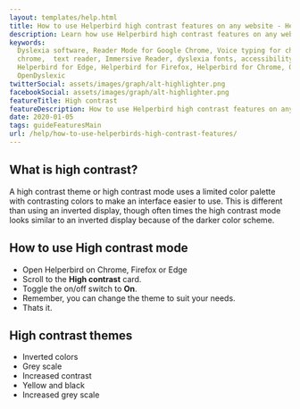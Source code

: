 ```yaml
---
layout: templates/help.html
title: How to use Helperbird high contrast features on any website - Helperbird
description: Learn how use Helperbird high contrast features on any website or app.
keywords:
  Dyslexia software, Reader Mode for Google Chrome, Voice typing for chrome, Text to speech for
  chrome,  text reader, Immersive Reader, dyslexia fonts, accessibility software, dyslexia software,
  Helperbird for Edge, Helperbird for Firefox, Helperbird for Chrome, Opendyslexic for Chrome,
  OpenDyslexic
twitterSocial: assets/images/graph/alt-highlighter.png
facebookSocial: assets/images/graph/alt-highlighter.png
featureTitle: High contrast
featureDescription: How to use Helperbird high contrast features on any website
date: 2020-01-05
tags: guideFeaturesMain
url: /help/how-to-use-helperbirds-high-contrast-features/
---
```


## What is high contrast?

A high contrast theme or high contrast mode uses a limited color palette with contrasting colors to make an interface easier to use. This is different than using an inverted display, though often times the high contrast mode looks similar to an inverted display because of the darker color scheme.

## How to use High contrast mode

- Open Helperbird on Chrome, Firefox or Edge
- Scroll to the **High contrast** card.
- Toggle the on/off switch to **On**.
- Remember, you can change the theme to suit your needs.
- Thats it.

## High contrast themes

- Inverted colors
- Grey scale
- Increased contrast
- Yellow and black
- Increased grey scale
